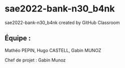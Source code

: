 # sae2022-bank-n30_b4nk
sae2022-bank-n30_b4nk created by GitHub Classroom

## Équipe :
Mathéo PEPIN, Hugo CASTELL, Gabin MUNOZ

Chef de projet : Gabin Munoz
